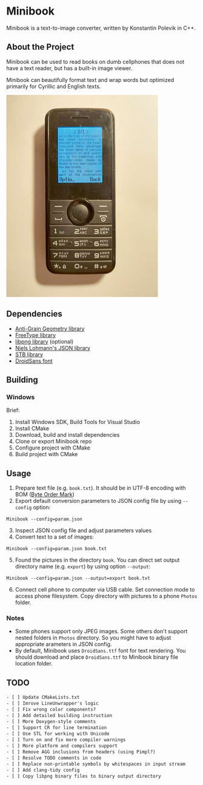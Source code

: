 # Minibook

Minibook is a text-to-image converter, written by Konstantin Polevik in C++.

## About the Project

Minibook can be used to read books on dumb cellphones that does not have a text reader, but has a built-in image viewer.

Minibook can beautifully format text and wrap words but optimized primarily for Cyrillic and English texts.

![Sample](./doc/sample.jpg)

## Dependencies

- [Anti-Grain Geometry library](https://github.com/ghaerr/agg-2.6)
- [FreeType library](http://freetype.org)
- [libpng library](http://www.libpng.org/pub/png/libpng.html) (optional)
- [Niels Lohmann's JSON library](https://github.com/nlohmann/json)
- [STB library](https://github.com/nothings/stb)
- [DroidSans font](https://fonts.adobe.com/fonts/droid-sans)

## Building

### Windows

Brief:
1. Install Windows SDK, Build Tools for Visual Studio
2. Install CMake
3. Download, build and install dependencies
4. Clone or export Minibook repo
5. Configure project with CMake
6. Build project with CMake

## Usage

1. Prepare text file (e.g. `book.txt`). It should be in UTF-8 encoding with BOM ([Byte Order Mark](https://en.wikipedia.org/wiki/Byte_order_mark))
2. Export default conversion parameters to JSON config file by using `--config` option:
```
Minibook --config=param.json 
```
3. Inspect JSON config file and adjust parameters values
4. Convert text to a set of images:
```
Minibook --config=param.json book.txt
```
5. Found the pictures in the directory `book`. You can direct set output directory name (e.g. `export`) by using option `--output`:
```
Minibook --config=param.json --output=export book.txt
```
6. Connect cell phone to computer via USB cable. Set connection mode to access phone filesystem. Copy directory with pictures to a phone `Photos` folder. 

### Notes

- Some phones support only JPEG images. Some others don't support nested folders in `Photos` directory. So you might have to adjust appropriate  arameters in JSON config.
- By default, Minibook uses `DroidSans.ttf` font for text rendering. You should download and place `DroidSans.ttf` to Minibook binary file location folder.

## TODO

```
- [ ] Update CMakeLists.txt
- [ ] Imrove LineUnwrapper's logic
- [ ] Fix wrong color components?
- [ ] Add detailed building instruction
- [ ] More Doxygen-style comments
- [ ] Support CR for line termination
- [ ] Use STL for working with Unicode
- [ ] Turn on and fix more compiler warnings
- [ ] More platform and compilers support
- [ ] Remove AGG inclusions from headers (using Pimpl?)
- [ ] Resolve TODO comments in code
- [ ] Replace non-printable symbols by whitespaces in input stream
- [ ] Add clang-tidy config
- [ ] Copy libpng binary files to binary output directory
